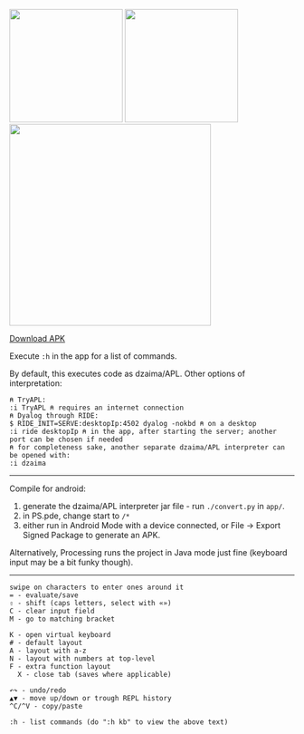 <img src=../docs/p1.png width="200"></img> <img src=../docs/p2.png width="200"></img> <img src=../docs/l1.png width="356"></img>

[Download APK](https://github.com/dzaima/APL/releases)

Execute `:h` in the app for a list of commands.

By default, this executes code as dzaima/APL. Other options of interpretation:

```apl
⍝ TryAPL:
:i TryAPL ⍝ requires an internet connection
⍝ Dyalog through RIDE:
$ RIDE_INIT=SERVE:desktopIp:4502 dyalog -nokbd ⍝ on a desktop
:i ride desktopIp ⍝ in the app, after starting the server; another port can be chosen if needed
⍝ for completeness sake, another separate dzaima/APL interpreter can be opened with:
:i dzaima
```


---



Compile for android:

1. generate the dzaima/APL interpreter jar file - run `./convert.py` in `app/`.
2. in PS.pde, change start to `/*`
3. either run in Android Mode with a device connected, or File → Export Signed Package to generate an APK.

Alternatively, Processing runs the project in Java mode just fine (keyboard input may be a bit funky though).

---

```
swipe on characters to enter ones around it
= - evaluate/save
⇧ - shift (caps letters, select with «»)
C - clear input field
M - go to matching bracket

K - open virtual keyboard
# - default layout
A - layout with a-z
N - layout with numbers at top-level
F - extra function layout
  X - close tab (saves where applicable)

↶↷ - undo/redo
▲▼ - move up/down or trough REPL history
^C/^V - copy/paste

:h - list commands (do ":h kb" to view the above text)
```
